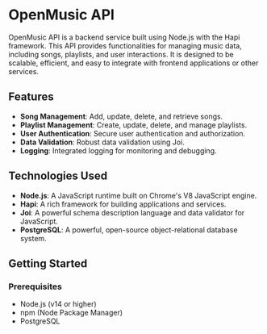 # OpenMusic API

OpenMusic API is a backend service built using Node.js with the Hapi framework. This API provides functionalities for managing music data, including songs, playlists, and user interactions. It is designed to be scalable, efficient, and easy to integrate with frontend applications or other services.

## Features

- **Song Management**: Add, update, delete, and retrieve songs.
- **Playlist Management**: Create, update, delete, and manage playlists.
- **User Authentication**: Secure user authentication and authorization.
- **Data Validation**: Robust data validation using Joi.
- **Logging**: Integrated logging for monitoring and debugging.

## Technologies Used

- **Node.js**: A JavaScript runtime built on Chrome's V8 JavaScript engine.
- **Hapi**: A rich framework for building applications and services.
- **Joi**: A powerful schema description language and data validator for JavaScript.
- **PostgreSQL**: A powerful, open-source object-relational database system.

## Getting Started

### Prerequisites

- Node.js (v14 or higher)
- npm (Node Package Manager)
- PostgreSQL
